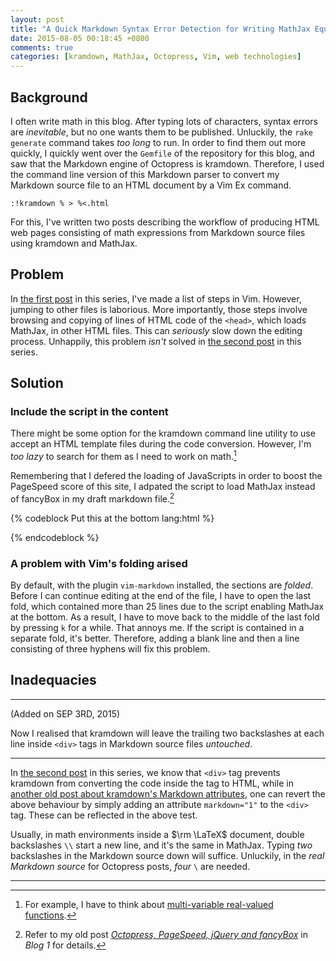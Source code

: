```yaml
---
layout: post
title: "A Quick Markdown Syntax Error Detection for Writing MathJax Equations in Octopress Posts (3)"
date: 2015-08-05 00:18:45 +0800
comments: true
categories: [kramdown, MathJax, Octopress, Vim, web technologies]
---
```


Background
---

I often write math in this blog.  After typing lots of characters,
syntax errors are *inevitable*, but no one wants them to be published.
Unluckily, the `rake generate` command takes *too long* to run.  In
order to find them out more quickly, I quickly went over the
`Gemfile` of the repository for this blog, and saw that the Markdown
engine of Octopress is kramdown.  Therefore, I used the command line
version of this Markdown parser to convert my Markdown source file to
an HTML document by a Vim Ex command.

    :!kramdown % > %<.html

For this, I've written two posts describing the workflow of producing
HTML web pages consisting of math expressions from Markdown source
files using kramdown and MathJax.

Problem
---

In [the first post][seri1] in this series, I've made a list of steps
in Vim.  However, jumping to other files is laborious.  More
importantly, those steps involve browsing and copying of lines of
HTML code of the `<head>`, which loads MathJax, in other HTML files.
This can *seriously* slow down the editing process.  Unhappily, this
problem *isn't* solved in [the second post][seri2] in this series.

<!-- more -->

Solution
---

### Include the script in the content

There might be some option for the kramdown command line utility to
use accept an HTML template files during the code conversion.
However, I'm *too lazy* to search for them as I need to work on
math.[^pp1]

Remembering that I defered the loading of JavaScripts in order to
boost the PageSpeed score of this site, I adpated the script to load
MathJax instead of fancyBox in my draft markdown file.[^pp2]

{% codeblock Put this at the bottom lang:html %}
<script type="text/javascript">
(function() {
  function getScript(url,success){
    var script=document.createElement('script');
    script.src=url;
    var head=document.getElementsByTagName('head')[0],
    done=false;
    script.onload=script.onreadystatechange = function(){
      if ( !done && (!this.readyState || this.readyState == 'loaded' || this.readyState == 'complete') ) {
      done=true;
      success();
      script.onload = script.onreadystatechange = null;
      head.removeChild(script);
      }
    };
    head.appendChild(script);
  }

  getScript("https://cdn.mathjax.org/mathjax/latest/MathJax.js?" +
    "config=TeX-AMS-MML_HTMLorMML" +
    ",https://vincenttam.github.io/javascripts/MathJaxLocal.js",
    function(){});

})();
</script>
{% endcodeblock %}

### A problem with Vim's folding arised

By default, with the plugin `vim-markdown` installed, the sections are
*folded*.  Before I can continue editing at the end of the file, I
have to open the last fold, which contained more than 25 lines due to
the script enabling MathJax at the bottom.  As a result, I have to
move back to the middle of the last fold by pressing `k` for a while.
That annoys me.  If the script is contained in a separate fold, it's
better.  Therefore, adding a blank line and then a line consisting of
three hyphens will fix this problem.

Inadequacies
---

---
(Added on SEP 3RD, 2015)

Now I realised that kramdown will leave the trailing two backslashes
at each line inside `<div>` tags in Markdown source files *untouched*.

---

In [the second post][seri2] in this series, we know that `<div>` tag
prevents kramdown from converting the code inside the tag to HTML,
while in [another old post about kramdown's Markdown attributes][pp3],
one can revert the above behaviour by simply adding an attribute
`markdown="1"` to the `<div>` tag.  These can be reflected in the
above test.

Usually, in math environments inside a $\rm \LaTeX$ document, double
backslashes `\\` start a new line, and it's the same in MathJax.
Typing *two* backslashes in the Markdown source down will suffice.
Unluckily, in the *real Markdown source* for Octopress posts, *four*
`\` are needed.

---
[^pp1]:
    For example, I have to think about
    [multi-variable real-valued functions][pp1].

[^pp2]:
    Refer to my old post
    [*Octopress, PageSpeed, jQuery and fancyBox*][pp2] in *Blog 1* for
    details.

[seri1]: /blog/2014/12/10/a-quick-markdown-syntax-error-detection-for-writing-mathjax-equations-in-octopress-posts-1/
[seri2]: /blog/2014/12/13/a-quick-markdown-syntax-error-detection-for-writing-mathjax-equations-in-octopress-posts-2/
[pp1]: /blog/2015/08/04/some-thoughts-on-a-real-valued-function/
[pp2]: /blog/2014/12/29/octopress-pagespeed-jquery-and-fancybox/
[pp3]: /blog/2014/09/14/kramdowns-markdown-attributes/
